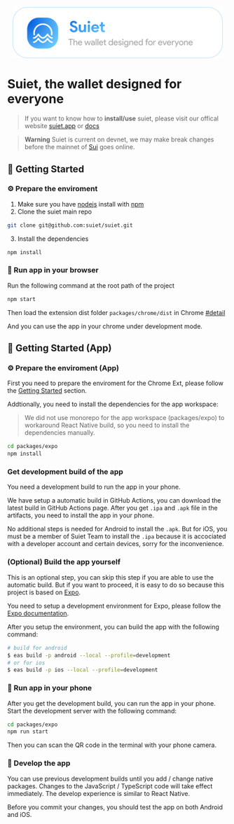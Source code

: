 <a href="https://suiet.app"><p align="center">
<img width="480" src="./assets/LogoWithSlogen.png?raw=trueg"/>
</a>

# Suiet, the wallet designed for everyone

> If you want to know how to **install/use** suiet, please visit our offical website [suiet.app](https://suiet.app) or [docs](https://suiet.app/docs)

> **Warning**
> Suiet is current on devnet, we may make break changes before the mainnet of [Sui](sui.io) goes online.

## 🚀 Getting Started

### ⚙️ Prepare the enviroment

1. Make sure you have [nodejs](https://nodejs.org/en/download/) install with [npm](https://docs.npmjs.com/)
2. Clone the suiet main repo

```bash
git clone git@github.com:suiet/suiet.git
```

3. Install the dependencies

```bash
npm install
```

### 🏁 Run app in your browser

Run the following command at the root path of the project

```bash
npm start
```

Then load the extension dist folder `packages/chrome/dist` in Chrome [#detail](https://developer.chrome.com/docs/extensions/mv3/faq/#:~:text=You%20can%20start%20by%20turning,a%20packaged%20extension%2C%20and%20more.)

And you can use the app in your chrome under development mode.

## 🚀 Getting Started (App)

### ⚙️ Prepare the enviroment (App)

First you need to prepare the enviroment for the Chrome Ext, please follow the [Getting Started](#🚀-getting-started) section.

Addtionally, you need to install the dependencies for the app workspace:

> We did not use monorepo for the app workspace (packages/expo) to workaround React Native build, so you need to install the dependencies manually.

```bash
cd packages/expo
npm install
```

### Get development build of the app

You need a development build to run the app in your phone.

We have setup a automatic build in GitHub Actions, you can download the latest build in GitHub Actions page. After you get `.ipa` and `.apk` file in the artifacts, you need to install the app in your phone.

No additional steps is needed for Android to install the `.apk`. But for iOS, you must be a member of Suiet Team to install the `.ipa` because it is accociated with a developer account and certain devices, sorry for the inconvenience.

### (Optional) Build the app yourself

This is an optional step, you can skip this step if you are able to use the automatic build. But if you want to proceed, it is easy to do so because this project is based on [Expo](https://expo.io/).

You need to setup a development environment for Expo, please follow the [Expo documentation](https://docs.expo.io/get-started/installation/).

After you setup the environment, you can build the app with the following command:

```bash
# build for android
$ eas build -p android --local --profile=development
# or for ios
$ eas build -p ios --local --profile=development
```

### 🏁 Run app in your phone

After you get the development build, you can run the app in your phone. Start the development server with the following command:

```bash
cd packages/expo
npm run start
```

Then you can scan the QR code in the terminal with your phone camera.

### 🏁 Develop the app

You can use previous development builds until you add / change native packages. Changes to the JavaScript / TypeScript code will take effect immediately. The develop experience is similar to React Native.

Before you commit your changes, you should test the app on both Android and iOS.
